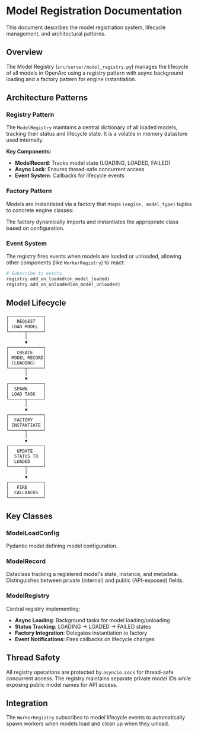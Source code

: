 # Model Registration Documentation

This document describes the model registration system, lifecycle management, and architectural patterns.

## Overview

The Model Registry (`src/server/model_registry.py`) manages the lifecycle of all models in OpenArc using a registry pattern with async background loading and a factory pattern for engine instantiation. 

## Architecture Patterns

### Registry Pattern

The `ModelRegistry` maintains a central dictionary of all loaded models, tracking their status and lifecycle state. It is a volatile in memory datastore used internally.

**Key Components:**
- **ModelRecord**: Tracks model state (LOADING, LOADED, FAILED)
- **Async Lock**: Ensures thread-safe concurrent access
- **Event System**: Callbacks for lifecycle events

### Factory Pattern

Models are instantiated via a factory that maps `(engine, model_type)` tuples to concrete engine classes:

The factory dynamically imports and instantiates the appropriate class based on configuration.

### Event System

The registry fires events when models are loaded or unloaded, allowing other components (like `WorkerRegistry`) to react:

```python
# Subscribe to events
registry.add_on_loaded(on_model_loaded)
registry.add_on_unloaded(on_model_unloaded)
```

## Model Lifecycle

```
┌─────────────┐
│   REQUEST   │
│ LOAD MODEL  │
└──────┬──────┘
       │
       ▼
┌─────────────┐
│   CREATE    │
│ MODEL RECORD│
│ (LOADING)   │
└──────┬──────┘
       │
       ▼
┌─────────────┐
│  SPAWN      │
│ LOAD TASK   │
└──────┬──────┘
       │
       ▼
┌─────────────┐
│  FACTORY    │
│ INSTANTIATE │
└──────┬──────┘
       │
       ▼
┌─────────────┐
│   UPDATE    │
│  STATUS TO  │
│  LOADED     │
└──────┬──────┘
       │
       ▼
┌─────────────┐
│   FIRE      │
│  CALLBACKS  │
└─────────────┘
```

## Key Classes

### ModelLoadConfig

Pydantic model defining model configuration.

### ModelRecord

Dataclass tracking a registered model's state, instance, and metadata. Distinguishes between private (internal) and public (API-exposed) fields.

### ModelRegistry

Central registry implementing:
- **Async Loading**: Background tasks for model loading/unloading
- **Status Tracking**: LOADING → LOADED → FAILED states
- **Factory Integration**: Delegates instantiation to factory
- **Event Notifications**: Fires callbacks on lifecycle changes

## Thread Safety

All registry operations are protected by `asyncio.Lock` for thread-safe concurrent access. The registry maintains separate private model IDs while exposing public model names for API access.

## Integration

The `WorkerRegistry` subscribes to model lifecycle events to automatically spawn workers when models load and clean up when they unload. 
